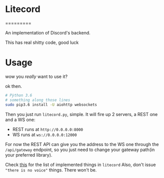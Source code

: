 # Litecord
=========

An implementation of Discord's backend.

This has real shitty code, good luck

# Usage

wow you *really* want to use it?

ok then.


```bash
# Pỳthon 3.6
# something along those lines
sudo pip3.6 install -U aiohttp websockets
```

Then you just run `litecord.py`, simple.
It will fire up 2 servers, a REST one and a WS one:
 * REST runs at `http://0.0.0.0:8000`
 * WS runs at `ws://0.0.0.0:12000`

For now the REST API can give you the address to the WS one through the `/api/gateway` endpoint,
so you just need to change your gateway path(in your preferred library).

Check [this](https://git.memework.org/lnmds/litecord/issues/2) for the list of implemented things in `litecord`
Also, don't issue `"there is no voice"` things. There won't be.
